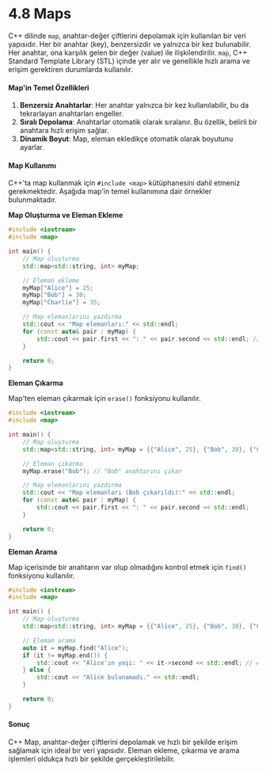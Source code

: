 # 4.8 Maps

C++ dilinde `map`, anahtar-değer çiftlerini depolamak için kullanılan bir veri yapısıdır. Her bir anahtar (key), benzersizdir ve yalnızca bir kez bulunabilir. Her anahtar, ona karşılık gelen bir değer (value) ile ilişkilendirilir. `map`, C++ Standard Template Library (STL) içinde yer alır ve genellikle hızlı arama ve erişim gerektiren durumlarda kullanılır.

#### Map'in Temel Özellikleri

1. **Benzersiz Anahtarlar**: Her anahtar yalnızca bir kez kullanılabilir, bu da tekrarlayan anahtarları engeller.
2. **Sıralı Depolama**: Anahtarlar otomatik olarak sıralanır. Bu özellik, belirli bir anahtara hızlı erişim sağlar.
3. **Dinamik Boyut**: Map, eleman ekledikçe otomatik olarak boyutunu ayarlar.

#### Map Kullanımı

C++'ta map kullanmak için `#include <map>` kütüphanesini dahil etmeniz gerekmektedir. Aşağıda map'in temel kullanımına dair örnekler bulunmaktadır.

**Map Oluşturma ve Eleman Ekleme**

```cpp
#include <iostream>
#include <map>

int main() {
    // Map oluşturma
    std::map<std::string, int> myMap;

    // Eleman ekleme
    myMap["Alice"] = 25;
    myMap["Bob"] = 30;
    myMap["Charlie"] = 35;

    // Map elemanlarını yazdırma
    std::cout << "Map elemanları:" << std::endl;
    for (const auto& pair : myMap) {
        std::cout << pair.first << ": " << pair.second << std::endl; // Anahtar: Değer
    }

    return 0;
}
```

**Eleman Çıkarma**

Map'ten eleman çıkarmak için `erase()` fonksiyonu kullanılır.

```cpp
#include <iostream>
#include <map>

int main() {
    // Map oluşturma
    std::map<std::string, int> myMap = {{"Alice", 25}, {"Bob", 30}, {"Charlie", 35}};

    // Eleman çıkarma
    myMap.erase("Bob"); // "Bob" anahtarını çıkar

    // Map elemanlarını yazdırma
    std::cout << "Map elemanları (Bob çıkarıldı):" << std::endl;
    for (const auto& pair : myMap) {
        std::cout << pair.first << ": " << pair.second << std::endl;
    }

    return 0;
}
```

**Eleman Arama**

Map içerisinde bir anahtarın var olup olmadığını kontrol etmek için `find()` fonksiyonu kullanılır.

```cpp
#include <iostream>
#include <map>

int main() {
    // Map oluşturma
    std::map<std::string, int> myMap = {{"Alice", 25}, {"Bob", 30}, {"Charlie", 35}};

    // Eleman arama
    auto it = myMap.find("Alice");
    if (it != myMap.end()) {
        std::cout << "Alice'ın yaşı: " << it->second << std::endl; // Anahtarın değeri
    } else {
        std::cout << "Alice bulunamadı." << std::endl;
    }

    return 0;
}
```

#### Sonuç

C++ Map, anahtar-değer çiftlerini depolamak ve hızlı bir şekilde erişim sağlamak için ideal bir veri yapısıdır. Eleman ekleme, çıkarma ve arama işlemleri oldukça hızlı bir şekilde gerçekleştirilebilir.
